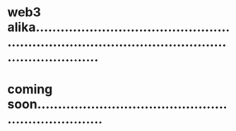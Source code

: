 # web3 alika..........................................................................................................................
# coming soon.....................................................................
